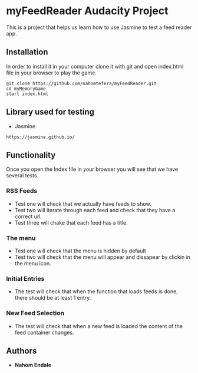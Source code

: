 # myFeedReader Audacity Project

This is a project that helps us learn how to use Jasmine to test a feed reader app.

## Installation

In order to install it in your computer clone it with git and open index.html file in your browser to play the game.

```
git clone https://github.com/nahomtefera/myFeedReader.git
cd myMemoryGame
start index.html
```

## Library used for testing

* Jasmine

```
https://jasmine.github.io/
```

## Functionality

Once you open the Index file in your browser you will see that we have several tests.

### RSS Feeds

- Test one will check that we actually have feeds to show.
- Test two will iterate through each feed and check that they have a correct url.
- Test three will chake that each feed has a title.

### The menu

- Test one will check that the menu is hidden by default
- Test two will check that the menu will appear and dissapear by clickin in the menu icon.  

### Initial Entries

- The test will check that when the function that loads feeds is done, there should be at least 1 entry.

### New Feed Selection

- The test will check that when a new feed is loaded the content of the feed container changes.

## Authors

* **Nahom Endale** 